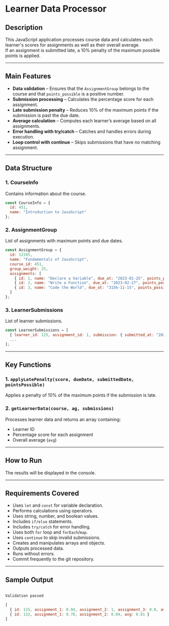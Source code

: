 # Learner Data Processor

## Description
This JavaScript application processes course data and calculates each learner's scores for assignments as well as their overall average.  
If an assignment is submitted late, a 10% penalty of the maximum possible points is applied.

---

## Main Features
- **Data validation** – Ensures that the `AssignmentGroup` belongs to the course and that `points_possible` is a positive number.
- **Submission processing** – Calculates the percentage score for each assignment.
- **Late submission penalty** – Reduces 10% of the maximum points if the submission is past the due date.
- **Average calculation** – Computes each learner’s average based on all assignments.
- **Error handling with try/catch** – Catches and handles errors during execution.
- **Loop control with continue** – Skips submissions that have no matching assignment.

---

## Data Structure
### 1. CourseInfo
Contains information about the course.
```javascript
const CourseInfo = {
  id: 451,
  name: "Introduction to JavaScript"
};
```

### 2. AssignmentGroup
List of assignments with maximum points and due dates.
```javascript
const AssignmentGroup = {
  id: 12345,
  name: "Fundamentals of JavaScript",
  course_id: 451,
  group_weight: 25,
  assignments: [
    { id: 1, name: "Declare a Variable", due_at: "2023-01-25", points_possible: 50 },
    { id: 2, name: "Write a Function", due_at: "2023-02-27", points_possible: 150 },
    { id: 3, name: "Code the World", due_at: "3156-11-15", points_possible: 500 }
  ]
};
```

### 3. LearnerSubmissions
List of learner submissions.
```javascript
const LearnerSubmissions = [
  { learner_id: 125, assignment_id: 1, submission: { submitted_at: "2023-01-25", score: 47 } },
  ...
];
```

---

##  Key Functions
### 1. `applyLatePenalty(score, dueDate, submittedDate, pointsPossible)`
Applies a penalty of 10% of the maximum points if the submission is late.

### 2. `getLearnerData(course, ag, submissions)`
Processes learner data and returns an array containing:
- Learner ID
- Percentage score for each assignment
- Overall average (`avg`)

---

##  How to Run
 The results will be displayed in the console.

---

## Requirements Covered
- Uses `let` and `const` for variable declaration.
- Performs calculations using operators.
- Uses string, number, and boolean values.
- Includes `if/else` statements.
- Includes `try/catch` for error handling.
- Uses both `for` loop and `forEach`/`map`.
- Uses `continue` to skip invalid submissions.
- Creates and manipulates arrays and objects.
- Outputs processed data.
- Runs without errors.
- Commit frequently to the git repository.

---

##  Sample Output
```javascript

Validation passed

[
  { id: 125, assignment_1: 0.94, assignment_2: 1, assignment_3: 0.8, avg: 0.88 },
  { id: 132, assignment_1: 0.78, assignment_2: 0.84, avg: 0.81 }
]
```
